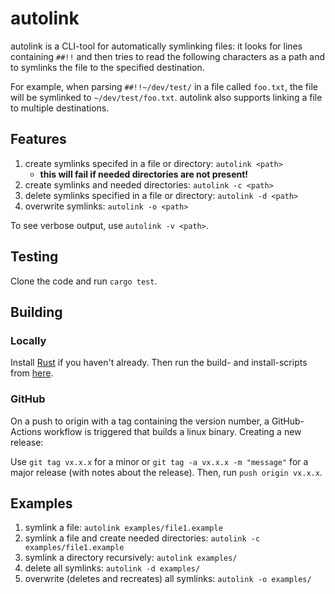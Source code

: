 # autolink

autolink is a CLI-tool for automatically symlinking files: 
it looks for lines containing `##!!` and then tries to read the following characters as a path and to symlinks the file to the specified destination.

For example, when parsing `##!!~/dev/test/` in a file called `foo.txt`, the file will be symlinked to `~/dev/test/foo.txt`.
autolink also supports linking a file to multiple destinations.

## Features

1. create symlinks specifed in a file or directory: `autolink <path>`
    - **this will fail if needed directories are not present!**
2. create symlinks and needed directories: `autolink -c <path>`
3. delete symlinks specified in a file or directory: `autolink -d <path>`
4. overwrite symlinks: `autolink -o <path>`

To see verbose output, use `autolink -v <path>`.

## Testing

Clone the code and run `cargo test`.

## Building

### Locally

Install [Rust](https://www.rust-lang.org/) if you haven't already.
Then run the build- and install-scripts from [here](./scripts).

### GitHub

On a push to origin with a tag containing the version number, a GitHub-Actions workflow is triggered that builds a linux binary.
Creating a new release:

Use `git tag vx.x.x` for a minor or `git tag -a vx.x.x -m "message"` for a major release (with notes about the release).
Then, run `push origin vx.x.x`.

## Examples

1. symlink a file: `autolink examples/file1.example`
2. symlink a file and create needed directories: `autolink -c examples/file1.example`
3. symlink a directory recursively: `autolink examples/`
4. delete all symlinks: `autolink -d examples/`
5. overwrite (deletes and recreates) all symlinks: `autolink -o examples/`
